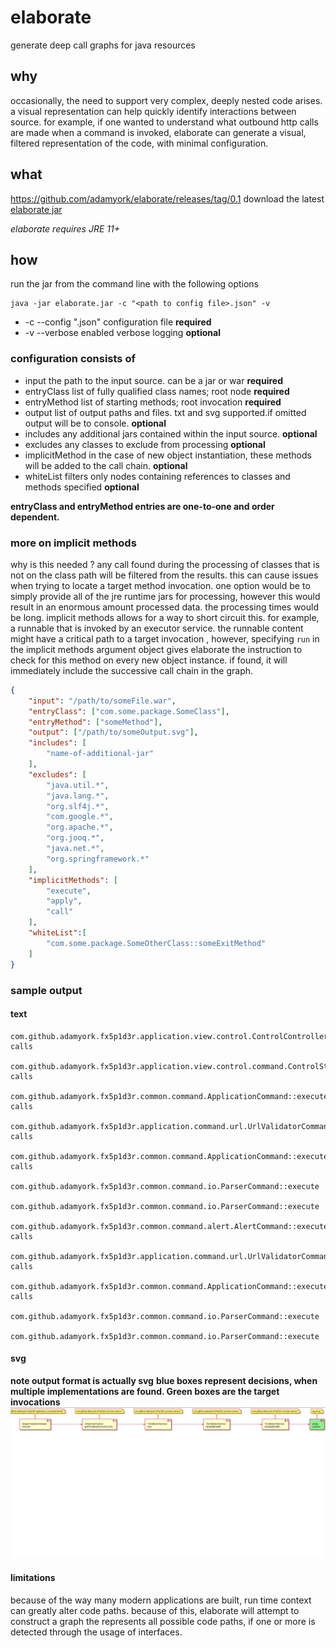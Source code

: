 # elaborate

generate deep call graphs for java resources


## why

occasionally, the need to support very complex, deeply nested code arises. a visual representation can help quickly
identify interactions between source. for example, if one wanted to understand what outbound http calls are made when a 
command is invoked, elaborate can generate a visual, filtered representation of the code, with minimal configuration.


## what 
https://github.com/adamyork/elaborate/releases/tag/0.1
download the latest [elaborate jar](https://github.com/adamyork/elaborate/releases/download/0.2/elaborate-0.2.jar)

*elaborate requires JRE 11+*

## how

run the jar from the command line with the following options
````
java -jar elaborate.jar -c "<path to config file>.json" -v
````
* -c --config "<path to config file>.json"  configuration file **required**
* -v --verbose enabled verbose logging **optional**

### configuration consists of

* input the path to the input source. can be a jar or war **required**
* entryClass list of fully qualified class names; root node **required**
* entryMethod list of starting methods; root invocation **required**
* output list of output paths and files. txt and svg supported.if omitted output will be to console. **optional**
* includes any additional jars contained within the input source. **optional**
* excludes any classes to exclude from processing **optional**
* implicitMethod in the case of new object instantiation, these methods will be added to the call chain. **optional**
* whiteList filters only nodes containing references to classes and methods specified **optional**

**entryClass and entryMethod entries are one-to-one and order dependent.**

### more on implicit methods
why is this needed ? any call found during the processing of classes that is not on the class path will be filtered from
the results. this can cause issues when trying to locate a target method invocation. one option would be to simply 
provide all of the jre runtime jars for processing, however this would result in an enormous amount processed data. the
processing times would be long. implicit methods allows for a way to short circuit this. for example, a runnable that is
invoked by an executor service. the runnable content might have a critical path to a target invocation , however,
specifying `run` in the implicit methods argument object gives elaborate the instruction to check for this method on 
every new object instance. if found, it will immediately include the successive call chain in the graph.

````json
{
    "input": "/path/to/someFile.war",
    "entryClass": ["com.some.package.SomeClass"],
    "entryMethod": ["someMethod"],
    "output": ["/path/to/someOutput.svg"],
    "includes": [
        "name-of-additional-jar"
    ],
    "excludes": [
        "java.util.*",
        "java.lang.*",
        "org.slf4j.*",
        "com.google.*",
        "org.apache.*",
        "org.jooq.*",
        "java.net.*",
        "org.springframework.*"
    ],
    "implicitMethods": [
        "execute",
        "apply",
        "call"
    ],
    "whiteList":[
        "com.some.package.SomeOtherClass::someExitMethod"
    ]
}
````
### sample output

#### text
````text
com.github.adamyork.fx5p1d3r.application.view.control.ControlController::handleStart calls
    com.github.adamyork.fx5p1d3r.application.view.control.command.ControlStartCommand::execute calls
        com.github.adamyork.fx5p1d3r.common.command.ApplicationCommand::execute calls
            com.github.adamyork.fx5p1d3r.application.command.url.UrlValidatorCommand::execute calls
                com.github.adamyork.fx5p1d3r.common.command.ApplicationCommand::execute calls
                    com.github.adamyork.fx5p1d3r.common.command.io.ParserCommand::execute
                    com.github.adamyork.fx5p1d3r.common.command.io.ParserCommand::execute
            com.github.adamyork.fx5p1d3r.common.command.alert.AlertCommand::execute calls
                com.github.adamyork.fx5p1d3r.application.command.url.UrlValidatorCommand::execute calls
                    com.github.adamyork.fx5p1d3r.common.command.ApplicationCommand::execute calls
                        com.github.adamyork.fx5p1d3r.common.command.io.ParserCommand::execute
                        com.github.adamyork.fx5p1d3r.common.command.io.ParserCommand::execute
````
#### svg
**note output format is actually svg**
**blue boxes represent decisions, when multiple implementations are found. Green boxes are the target invocations**
![sample svg output](sample/spider1.png?raw=true "sample svg output")

#### limitations

because of the way many modern applications are built, run time context can greatly alter code paths. because of this,
elaborate will attempt to construct a graph the represents all possible code paths, if one or more is detected through 
the usage of interfaces.